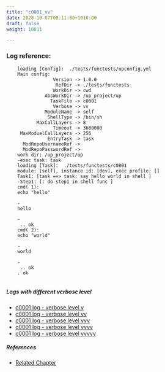 ```yaml
---
title: "c0001_vv"
date: 2020-10-07T00:11:00+1010:00
draft: false
weight: 10011

---
```


### Log reference: <no value>

```
    loading [Config]:  ./tests/functests/upconfig.yml
    Main config:
                 Version -> 1.0.0
                  RefDir -> ./tests/functests
                 WorkDir -> cwd
              AbsWorkDir -> /up_project/up
                TaskFile -> c0001
                 Verbose -> vv
              ModuleName -> self
               ShellType -> /bin/sh
           MaxCallLayers -> 8
                 Timeout -> 3600000
     MaxModuelCallLayers -> 256
               EntryTask -> task
      ModRepoUsernameRef -> 
      ModRepoPasswordRef -> 
    work dir: /up_project/up
    -exec task: task
    loading [Task]:  ./tests/functests/c0001
    module: [self], instance id: [dev], exec profile: []
    Task1: [task ==> task: say hello world in shell ]
    -Step1: [: do step1 in shell func ]
    cmd( 1):
    echo "hello"
    
    -
    hello
    
    -
     .. ok
    cmd( 2):
    echo "world"
    
    -
    world
    
    -
     .. ok
    . ok
    
```

##### Logs with different verbose level
* [c0001 log - verbose level v](../../logs/c0001_v)
* [c0001 log - verbose level vv](../../logs/c0001_vv)
* [c0001 log - verbose level vvv](../../logs/c0001_vvv)
* [c0001 log - verbose level vvvv](../../logs/c0001_vvvv)
* [c0001 log - verbose level vvvvv](../../logs/c0001_vvvvv)

##### References
* [Related Chapter](../../quick-start/c0001)
